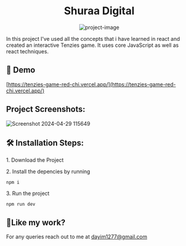 <h1 align="center" id="title">Shuraa Digital</h1>

<p align="center"><img src="https://socialify.git.ci/syedDayim/tenzies-game/image?font=KoHo&amp;language=1&amp;name=1&amp;owner=1&amp;pattern=Overlapping%20Hexagons&amp;stargazers=1&amp;theme=Light" alt="project-image"></p>

<p id="description">In this project I've used all the concepts that i have learned in react and created an interactive Tenzies game. It uses core JavaScript as well as react techniques.</p>

<h2>🚀 Demo</h2>

[https://tenzies-game-red-chi.vercel.app/](https://tenzies-game-red-chi.vercel.app/)

<h2>Project Screenshots:</h2>

![Screenshot 2024-04-29 115649](https://github.com/syedDayim/tenzies-game/assets/90561337/e9af7b28-fa89-418b-8a0e-1ed8f21f712a)

<h2>🛠️ Installation Steps:</h2>

<p>1. Download the Project</p>

<p>2. Install the depencies by running</p>

```
npm i
```

<p>3. Run the project</p>

```
npm run dev
```

<h2>💖Like my work?</h2>

For any queries reach out to me at dayim1277@gmail.com
